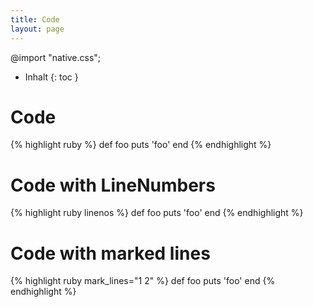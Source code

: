 ```yaml
---
title: Code
layout: page
---
```

@import "native.css";
* Inhalt
{: toc }
# Code
{% highlight ruby %}
def foo
  puts 'foo'
end
{% endhighlight %}
# Code with LineNumbers
{% highlight ruby linenos %}
def foo
  puts 'foo'
end
{% endhighlight %}
# Code with marked lines
{% highlight ruby mark_lines="1 2" %}
def foo
  puts 'foo'
end
{% endhighlight %}
